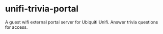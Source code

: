 unifi-trivia-portal
===================

A guest wifi external portal server for Ubiquiti Unifi.  Answer trivia questions for access.
